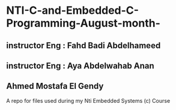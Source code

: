 # NTI-C-and-Embedded-C-Programming-August-month-

## instructor Eng : Fahd Badi Abdelhameed
## instructor Eng : Aya Abdelwahab Anan 

## Ahmed Mostafa El Gendy

A repo for files used during my Nti Embedded Systems (c) Course
